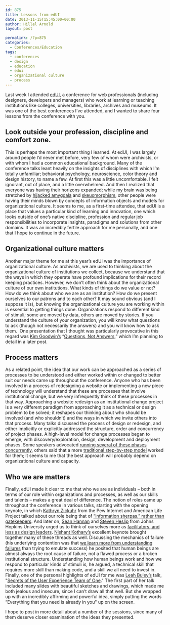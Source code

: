 ```yaml
---
id: 875
title: Lessons from edUI
date: 2013-11-15T15:45:00+00:00
author: Hillel Arnold
layout: post

permalink: /?p=875
categories:
  - Conferences/Education
tags:
  - conferences
  - design
  - education
  - edui
  - organizational culture
  - process
---
```

Last week I attended <a href="http://eduiconf.org" target="_blank">edUI</a>, a conference for web professionals (including designers, developers and managers) who work at learning or teaching institutions like colleges, universities, libraries, archives and museums. It was one of the best conferences I’ve attended, and I wanted to share four lessons from the conference with you.<!--more-->

## Look outside your profession, discipline and comfort zone.

This is perhaps the most important thing I learned. At edUI, I was largely around people I’d never met before, very few of whom were archivists, or with whom I had a common educational background. Many of the conference talks leant heavily on the insights of disciplines with which I’m totally unfamiliar; behavioral psychology, neuroscience, color theory and design history, to name a few. At first this was a little uncomfortable. I felt ignorant, out of place, and a little overwhelmed. And then I realized that everyone was having their horizons expanded; while my brain was being stretched by <a href="http://en.wikipedia.org/wiki/Amygdala" target="_blank">hijacked amygdala</a> and <a href="http://en.wikipedia.org/wiki/Skeuomorph" target="_blank">skeuomorphism</a>, other people were having their minds blown by concepts of information objects and models for organizational culture. It seems to me, as a first-time attendee, that edUI is a place that values a particular kind of learning and innovation, one which looks outside of one’s native discipline, profession and regular job responsibilities to incorporate insights, paradigms and solutions from other domains. It was an incredibly fertile approach for me personally, and one that I hope to continue in the future.

## Organizational culture matters

Another major theme for me at this year’s edUI was the importance of organizational culture. As archivists, we are used to thinking about the organizational culture of institutions we collect, because we understand that the ways in which they operate have profound implications for their record keeping practices. However, we don’t often think about the organizational culture of our own institutions. What kinds of things do we value or not? How do we think about who we are as an institution? How do we present ourselves to our patrons and to each other? It may sound obvious (and I suppose it is), but knowing the organizational culture you are working within is essential to getting things done. Organizations respond to different kind of stimuli; some are moved by data, others are moved by stories. If you understand the culture of your organization, you will know what questions to ask (though not necessarily the answers) and you will know how to ask them.  One presentation that I thought was particularly provocative in this regard was <a href="http://eduiconf.org/speakers/kim-goodwin/" target="_blank">Kim Goodwin’s</a> “<a href="http://eduiconf.org/sessions/questions-not-answers/" target="_blank">Questions, Not Answers</a>,” which I’m planning to detail in a later post.

## Process matters

As a related point, the idea that our work can be approached as a series of processes to be understood and either worked within or changed to better suit our needs came up throughout the conference. Anyone who has been involved in a process of redesigning a website or implementing a new piece of technology will understand that these are processes that involve institutional change, but we very infrequently think of these processes in that way. Approaching a website redesign as an institutional change project is a very different paradigm from approaching it as a technical or design problem to be solved; it reshapes our thinking about who should be involved (and who shouldn’t) and the ways in which we invite others into that process. Many talks discussed the process of design or redesign, and either implicitly or explicitly addressed the structure, order and concurrency of project phases. A high-level model for change processes began to emerge, with discovery/exploration, design, development and deployment phases. Some speakers advocated <a href="http://eduiconf.org/sessions/death-to-wireframes-long-live-rapid-prototyping/" target="_blank">running several of these phases concurrently</a>, others said that a more <a href="http://eduiconf.org/sessions/getting-em-on-board-guiding-staff-through-times-of-change/" target="_blank">traditional step-by-step model</a> worked for them; it seems to me that the best approach will probably depend on organizational culture and capacity.

## Who we are matters

Finally, edUI made it clear to me that who we are as individuals – both in terms of our role within organizations and processes, as well as our skills and talents – makes a great deal of difference. The notion of roles came up throughout the conference in various talks, starting with the opening keynote, in which <a href="http://eduiconf.org/speakers/kathryn-zickuhr/" target="_blank">Kathryn Zickuhr</a> from the Pew Internet and American Life Project talked about our role being that of <a href="https://twitter.com/kathikaiser/status/397373568113463296" target="_blank">“information sherpas,” rather than gatekeepers</a>. And later on, <a href="http://eduiconf.org/speakers/sean-hannan-2/" target="_blank">Sean Hannan</a> and <a href="http://eduiconf.org/speakers/steven-heslip/" target="_blank">Steven Heslip</a> from Johns Hopkins University urged us to think of ourselves more as <a href="http://eduiconf.org/sessions/this-is-how-you-do-digital-collections-in-2013/" target="_blank">facilitators, and less as design leaders</a>. <a href="http://eduiconf.org/speakers/nishant-kothary/" target="_blank">Nishant Kothary’s</a> excellent keynote brought together many of these threads as well. Discussing the mechanics of failure (his underlying contention was that <a href="http://eduiconf.org/sessions/the-design-of-people/" target="_blank">we learn more from understanding failures</a> than trying to emulate success) he posited that human beings are almost always the root cause of failure, not a flawed process or a broken institutional structure. Understanding how human beings work and how we respond to particular kinds of stimuli is, he argued, a technical skill that requires more skill than making code, and a skill we all need to invest in. Finally, one of the personal highlights of edUI for me was <a href="http://eduiconf.org/speakers/leah-buley/" target="_blank">Leah Buley’s</a> talk, "<a href="http://eduiconf.org/sessions/secrets-of-the-user-experience-team-of-one/" target="_blank">Secrets of the User Experience Team of One</a>." The first part of her talk included many slides with beautiful sketches and drawings, which made me both jealous and insecure, since I can’t draw all that well. But she wrapped up with an incredibly affirming and powerful idea, simply putting the words “Everything that you need is already in you" up on the screen.

I hope to post in more detail about a number of the sessions, since many of them deserve closer examination of the ideas they presented.